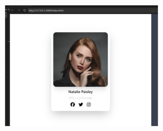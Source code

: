 ![card tailwind css](https://github.com/AATHILDUCKY/tailwind-resource/blob/main/Screenshot%202024-02-13%20190420.png)

